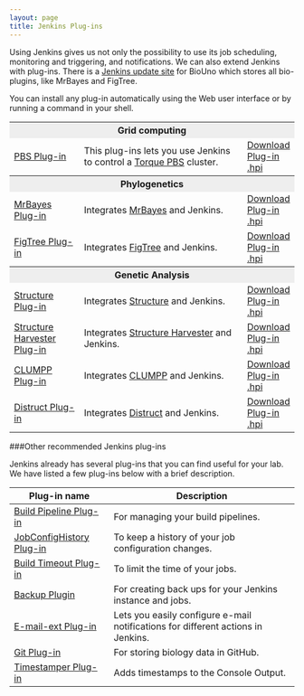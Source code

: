 ```yaml
---
layout: page
title: Jenkins Plug-ins
---
```


Using Jenkins gives us not only the possibility to use its job
scheduling, monitoring and triggering, and notifications. We can also
extend Jenkins with plug-ins. There is a [Jenkins update site]({{site.baseurl}}jenkins-update-site.html) for BioUno which
stores all bio-plugins, like MrBayes and FigTree.

You can install any plug-in automatically using the Web user
interface or by running a command in your shell.

<table class="pure-table pure-table-bordered">
	<colgroup>
		<col width="25%" />
		<col width="60%" />
		<col width="15%" />
	</colgroup>
	<tbody>
		<tr>
			<th colspan="4" style="background-color: #EEEEEE">Grid computing</th>
		</tr>
		<tr>
			<td><a href="https://github.com/biouno/pbs-plugin" title="Jenkins PBS Plug-in">PBS Plug-in</a></td>
			<td>This plug-ins lets you use Jenkins to control a <a href="http://www.adaptivecomputing.com/products/open-source/torque/">Torque PBS</a> cluster.</td>
			<td><a href="https://buildhive.cloudbees.com/job/biouno/job/pbs-plugin/lastStableBuild/org.jenkins-ci.plugins$pbs/">Download Plug-in .hpi</a></td>
		</tr>
		<tr>
			<th colspan="4" style="background-color: #EEEEEE">Phylogenetics</th>
		</tr>
		<tr>
			<td><a href="https://github.com/biouno/mrbayes-plugin" title="Jenkins MrBayes Plug-in">MrBayes Plug-in</a></td>
			<td>Integrates <a href="http://mrbayes.sourceforge.net/">MrBayes</a> and Jenkins.</td>
			<td><a href="https://buildhive.cloudbees.com/job/biouno/job/mrbayes-plugin/lastStableBuild/org.jenkins-ci.plugins$mrbayes/">Download Plug-in .hpi</a></td>
		</tr>
		<tr>
			<td><a href="https://github.com/biouno/figtree-plugin" title="Jenkins FigTree Plug-in">FigTree Plug-in</a></td>
			<td>Integrates <a href="http://tree.bio.ed.ac.uk/software/figtree/">FigTree</a> and Jenkins.</td>
			<td><a href="https://buildhive.cloudbees.com/job/biouno/job/figtree-plugin/lastStableBuild/org.jenkins-ci.plugins$figtree/">Download Plug-in .hpi</a></td>
		</tr>
		<tr>
			<th colspan="4" style="background-color: #EEEEEE">Genetic Analysis</th>
		</tr>
		<tr>
			<td><a href="https://github.com/biouno/structure-plugin" title="Jenkins Structure Plug-in">Structure Plug-in</a></td>
			<td>Integrates <a href="http://pritch.bsd.uchicago.edu/software.html">Structure</a> and Jenkins.</td>
			<td><a href="https://buildhive.cloudbees.com/job/biouno/job/structure-plugin/lastStableBuild/org.biouno$structure/">Download Plug-in .hpi</a></td>
		</tr>
		<tr>
			<td><a href="https://github.com/biouno/structure-harvester-plugin" title="Jenkins Structure Harvester Plug-in">Structure Harvester Plug-in</a></td>
			<td>Integrates <a href="http://taylor0.biology.ucla.edu/structureHarvester/">Structure Harvester</a> and Jenkins.</td>
			<td><a href="https://buildhive.cloudbees.com/job/biouno/job/structure-harvester-plugin/lastStableBuild/org.biouno$structure-harvester/">Download Plug-in .hpi</a></td>
		</tr>
		<tr>
			<td><a href="https://github.com/biouno/clumpp-plugin" title="Jenkins CLUMPP Plug-in">CLUMPP Plug-in</a></td>
			<td>Integrates <a href="http://www.stanford.edu/group/rosenberglab/clumpp.html">CLUMPP</a> and Jenkins.</td>
			<td><a href="https://buildhive.cloudbees.com/job/biouno/job/clumpp-plugin/lastStableBuild/org.biouno$clumpp/">Download Plug-in .hpi</a></td>
		</tr>
		<tr>
			<td><a href="https://github.com/biouno/distruct-plugin" title="Jenkins Distruct Plug-in">Distruct Plug-in</a></td>
			<td>Integrates <a href="http://www.stanford.edu/group/rosenberglab/distruct.html">Distruct</a> and Jenkins.</td>
			<td><a href="https://buildhive.cloudbees.com/job/biouno/job/distruct-plugin/lastStableBuild/org.biouno$distruct/">Download Plug-in .hpi</a></td>
		</tr>
	</tbody>
</table>

###Other recommended Jenkins plug-ins

Jenkins already has several plug-ins that you can find useful for your lab. We have listed a few plug-ins below with 
a brief description.

<table class="pure-table pure-table-bordered">
	<thead>
		<tr>
			<th>Plug-in name</th>
			<th>Description</th>
		</tr>
	</thead>
	<tbody>
		<tr>
			<td><a href="https://wiki.jenkins-ci.org/display/JENKINS/Build+Pipeline+Plugin">Build Pipeline Plug-in</a></td>
			<td>For managing your build pipelines.</td>
		</tr>
		<tr>
			<td><a href="https://wiki.jenkins-ci.org/display/JENKINS/JobConfigHistory+Plugin">JobConfigHistory Plug-in</a></td>
			<td>To keep a history of your job configuration changes.</td>
		</tr>
		<tr>
			<td><a href="https://wiki.jenkins-ci.org/display/JENKINS/Build-timeout+Plugin">Build Timeout Plug-in</a></td>
			<td>To limit the time of your jobs.</td>
		</tr>
		<tr>
			<td><a href="https://wiki.jenkins-ci.org/display/JENKINS/Backup+Plugin">Backup Plugin</a></td>
			<td>For creating back ups for your Jenkins instance and jobs.</td>
		</tr>
		<tr>
			<td><a href="https://wiki.jenkins-ci.org/display/JENKINS/Email-ext+plugin">E-mail-ext Plug-in</a></td>
			<td>Lets you easily configure e-mail notifications for different
				actions in Jenkins.</td>
		</tr>
		<tr>
			<td><a href="https://wiki.jenkins-ci.org/display/JENKINS/Git+Plugin">Git Plug-in</a></td>
			<td>For storing biology data in GitHub.</td>
		</tr>
		<tr>
			<td><a href="https://wiki.jenkins-ci.org/display/JENKINS/Timestamper">Timestamper Plug-in</a></td>
			<td>Adds timestamps to the Console Output.</td>
		</tr>
	</tbody>
</table>
